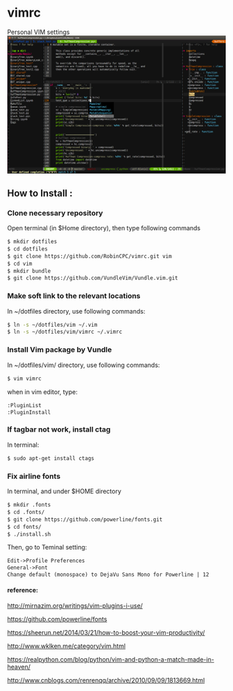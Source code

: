 # vimrc
Personal VIM settings
![vim_setting](https://raw.githubusercontent.com/RobinCPC/Testing_STL/master/vim_setting.jpg)

## How to Install :

### Clone necessary repository

Open terminal (in $Home directory), then type following commands
``` bash
$ mkdir dotfiles
$ cd dotfiles
$ git clone https://github.com/RobinCPC/vimrc.git vim
$ cd vim
$ mkdir bundle
$ git clone https://github.com/VundleVim/Vundle.vim.git
```

### Make soft link to the relevant locations

In ~/dotfiles directory, use following commands:
``` bash
$ ln -s ~/dotfiles/vim ~/.vim
$ ln -s ~/dotfiles/vim/vimrc ~/.vimrc
```
### Install Vim package by Vundle

In ~/dotfiles/vim/ directory, use following commands:
``` bash
$ vim vimrc
```
when in vim editor, type:
``` vim
:PluginList
:PluginInstall
```
### If tagbar not work, install ctag

In terminal:
``` bash
$ sudo apt-get install ctags
```
### Fix airline fonts

In terminal, and under $HOME directory
``` bash
$ mkdir .fonts
$ cd .fonts/
$ git clone https://github.com/powerline/fonts.git
$ cd fonts/
$ ./install.sh
```
Then, go to Teminal setting:

	Edit->Profile Preferences
	General->Font
	Change default (monospace) to DejaVu Sans Mono for Powerline | 12



#### reference:

http://mirnazim.org/writings/vim-plugins-i-use/

https://github.com/powerline/fonts

https://sheerun.net/2014/03/21/how-to-boost-your-vim-productivity/

http://www.wklken.me/category/vim.html

https://realpython.com/blog/python/vim-and-python-a-match-made-in-heaven/

http://www.cnblogs.com/renrenqq/archive/2010/09/09/1813669.html

